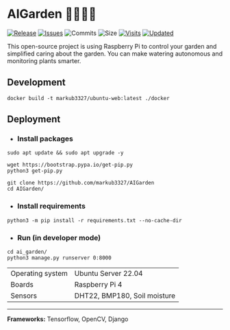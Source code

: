 # AIGarden 🚰🌱🥕🍅

[![Release](https://img.shields.io/github/release/markub3327/AIGarden)](https://github.com/markub3327/AIGarden/releases)
[![Issues](https://img.shields.io/github/issues/markub3327/AIGarden)](https://github.com/markub3327/AIGarden/issues)
![Commits](https://img.shields.io/github/commit-activity/w/markub3327/AIGarden)
![Size](https://img.shields.io/github/repo-size/markub3327/AIGarden)
[![Visits](https://badges.pufler.dev/visits/markub3327/AIGarden)](https://badges.pufler.dev)
[![Updated](https://badges.pufler.dev/updated/markub3327/AIGarden)](https://badges.pufler.dev)

This open-source project is using Raspberry Pi to control your garden and simplified caring about the garden. You can make watering autonomous and monitoring plants smarter.

## Development
```shell
docker build -t markub3327/ubuntu-web:latest ./docker
```

## Deployment

- ### Install packages
```shell
sudo apt update && sudo apt upgrade -y

wget https://bootstrap.pypa.io/get-pip.py
python3 get-pip.py

git clone https://github.com/markub3327/AIGarden
cd AIGarden/
```
- ### Install requirements 
```shell
python3 -m pip install -r requirements.txt --no-cache-dir
```
- ### Run (in developer mode)
```shell
cd ai_garden/
python3 manage.py runserver 0:8000
```


| | |
|------------------|------------------------------|
| Operating system | Ubuntu Server 22.04          |
| Boards           | Raspberry Pi 4               |
| Sensors          | DHT22, BMP180, Soil moisture |


------------------------------------------
**Frameworks:** Tensorflow, OpenCV, Django
